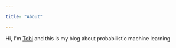 ```yaml
---

title: "About"

---
```


Hi, I'm [Tobi](https://www.slds.stat.uni-muenchen.de/people/pielok/) and this is my blog about probabilistic machine learning
